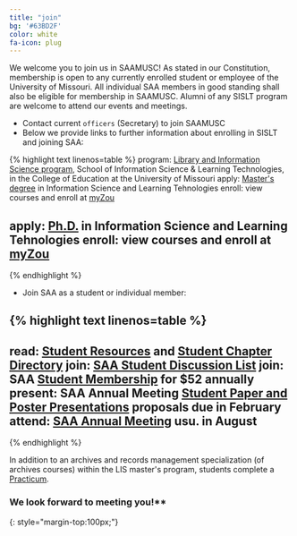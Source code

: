 ```yaml
---
title: "join"
bg: '#63BD2F'
color: white
fa-icon: plug
---
```


We welcome you to join us in SAAMUSC! As stated in our Constitution, membership is open to any currently enrolled student or employee of the University of Missouri. All individual SAA members in good standing shall also be eligible for membership in SAAMUSC. Alumni of any SISLT program are welcome to attend our events and meetings.

- Contact current `officers` (Secretary) to join SAAMUSC
- Below we provide links to further information about enrolling in SISLT and joining SAA:

{% highlight text linenos=table %}
program: [Library and Information Science program](http://sislt.missouri.edu/lis/academics/), School of Information Science & Learning Technologies, in the College of Education at the University of Missouri
apply: [Master's degree](http://sislt.missouri.edu/lis/students/#apply) in Information Science and Learning Tehnologies
enroll: view courses and enroll at [myZou](http://sislt.missouri.edu/lis/students/#enroll)

apply: [Ph.D.](http://sislt.missouri.edu/islt/) in Information Science and Learning Tehnologies
enroll: view courses and enroll at [myZou](http://sislt.missouri.edu/lis/students/#enroll)
---
{% endhighlight %}

- Join SAA as a student or individual member:

{% highlight text linenos=table %}
---
read: [Student Resources](http://archivists.org/students) and [Student Chapter Directory](http://archivists.org/students/chapters)
join: [SAA Student Discussion List](http://archivists.org/listservs)
join: SAA [Student Membership](http://archivists.org/membership/student) for $52 annually
present: SAA Annual Meeting [Student Paper and Poster Presentations](http://www2.archivists.org/conference) proposals due in February
attend: [SAA Annual Meeting](http://www2.archivists.org/conference) usu. in August
---
{% endhighlight %}

In addition to an archives and records management specialization (of archives courses) within the LIS master's program, students complete a [Practicum](http://sislt.missouri.edu/lis/practicum/#practicum).

### We look forward to meeting you!**
{: style="margin-top:100px;"}


